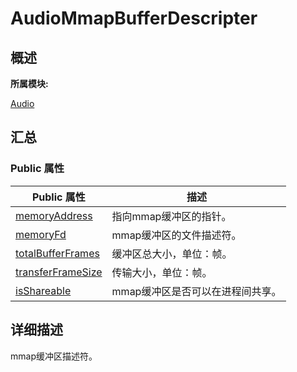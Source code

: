# AudioMmapBufferDescripter


## **概述**

**所属模块:**

[Audio](_audio.md)


## **汇总**


### Public 属性

  | Public&nbsp;属性 | 描述 | 
| -------- | -------- |
| [memoryAddress](_audio.md#memoryaddress) | 指向mmap缓冲区的指针。 | 
| [memoryFd](_audio.md#memoryfd) | mmap缓冲区的文件描述符。 | 
| [totalBufferFrames](_audio.md#totalbufferframes) | 缓冲区总大小，单位：帧。 | 
| [transferFrameSize](_audio.md#transferframesize) | 传输大小，单位：帧。 | 
| [isShareable](_audio.md#isshareable) | mmap缓冲区是否可以在进程间共享。 | 


## **详细描述**

mmap缓冲区描述符。
